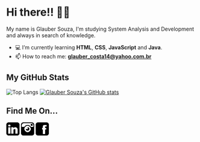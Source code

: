 # Hi there!! &#129304;&#127995;

My name is Glauber Souza, I'm studying System Analysis and Development and always in search of knowledge.

* 💻 I’m currently learning **HTML**, **CSS**, **JavaScript** and **Java**.
* 📫 How to reach me: **glauber_costa14@yahoo.com.br**

## My GitHub Stats

![Top Langs](https://github-readme-stats.vercel.app/api/top-langs/?username=glaubercsouza&theme=react&layout=compact) [![Glauber Souza's GitHub stats](https://github-readme-stats.vercel.app/api?username=glaubercsouza&hide=contribs&count_private=true&show_icons=true&theme=react&line_height=24&include_all_commits=true)](https://github.com/anuraghazra/github-readme-stats)

## Find Me On...

[![](images/linkedin-f.png)](https://www.linkedin.com/in/glauber-souza-30253795/) [![](images/instagram-f.png)](https://www.instagram.com/glauber.csouza/)  [![](images/facebook-f.png)](https://www.facebook.com/glaubercsouza/) 

<!---
<a href="https://www.linkedin.com/in/glauber-souza-30253795/" target="_blank" rel="external"><img src="https://github.com/glaubercsouza/glaubercsouza/blob/main/images/linkedin-f.png" alt="linkedin" width=35 height=35/></a>
<a href="https://www.instagram.com/glauber.csouza/" target="_blank" rel="external"><img src="https://github.com/glaubercsouza/glaubercsouza/blob/main/images/instagram-f.png" alt="instagram" width=35 height=35/></a>
<a href="https://www.facebook.com/glaubercsouza/" target="_blank" rel="external"><img src="https://github.com/glaubercsouza/glaubercsouza/blob/main/images/facebook-f.png" alt="facebook" width=35 height=35/></a>
--
